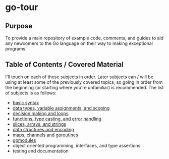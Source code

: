 # go-tour

## Purpose

To provide a main repository of example code, comments, and guides to aid any 
newcomers to the Go language on their way to making exceptional programs. 

## Table of Contents / Covered Material

I'll touch on each of these subjects in order. Later subjects can / will be using 
at least some of the previously covered topics, so going in order from the beginning
(or starting where you're unfamiliar) is recommended. The list of subjects is as
follows:

* [basic syntax](syntax/)
* [data types, variable assignments, and scoping](types-assignments-scoping/)
* [decision making and loops](decisions-loops/)
* [functions, type casting, and error handling](functions-casting-errors/)
* [slices, arrays, and strings](slices-arrays-strings/)
* [data structures and encoding](structures-encoding/)
* [maps, channels and goroutines](maps-channels-goroutines/)
* [gomodules](gomodules/)
* object oriented programming, interfaces, and type assertions
* testing and documentation
